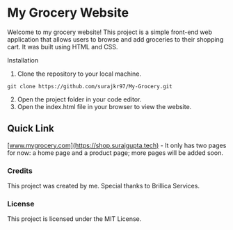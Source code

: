 # My Grocery Website

Welcome to my grocery website! This project is a simple front-end web application that allows users to browse and add groceries to their shopping cart. It was built using HTML and CSS.

Installation

1. Clone the repository to your local machine.

```
git clone https://github.com/surajkr97/My-Grocery.git
``` 

2. Open the project folder in your code editor.
3. Open the index.html file in your browser to view the website.

## Quick Link

[www.mygrocery.com](https://shop.surajgupta.tech) - It only has two pages for now: a home page and a product page; more pages will be added soon.

### Credits

This project was created by me. Special thanks to Brillica Services.

### License

This project is licensed under the MIT License.
